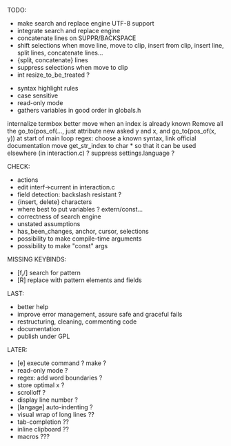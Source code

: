 TODO:
* make search and replace engine UTF-8 support
* integrate search and replace engine
* concatenate lines on SUPPR/BACKSPACE
* shift selections when move line, move to clip, insert from clip, insert line,
    split lines, concatenate lines...
* {split, concatenate} lines
* suppress selections when move to clip
* int resize_to_be_treated ?

- syntax highlight rules
- case sensitive
- read-only mode
- gathers variables in good order in globals.h

internalize termbox
better move when an index is already known
Remove all the go_to(pos_of(..., just attribute new asked y and x, and go_to(pos_of(x, y)) at start of main loop
regex: choose a known syntax, link official documentation
move get_str_index to char * so that it can be used elsewhere (in interaction.c) ?
suppress settings.language ?

CHECK:
* actions
* edit interf->current in interaction.c
* field detection: backslash resistant ?
* {insert, delete} characters
* where best to put variables ? extern/const...
* correctness of search engine
* unstated assumptions
* has_been_changes, anchor, cursor, selections
* possibility to make compile-time arguments
* possibility to make "const" args

MISSING KEYBINDS:
* [f,/] search for pattern
* [R] replace with pattern elements and fields

LAST:
* better help
* improve error management, assure safe and graceful fails
* restructuring, cleaning, commenting code
* documentation
* publish under GPL

LATER:
* [e] execute command ? make ?
* read-only mode ?
* regex: add word boundaries ?
* store optimal x ?
* scrolloff ?
* display line number ?
* [langage] auto-indenting ?
* visual wrap of long lines ??
* tab-completion ??
* inline clipboard ??
* macros ???
